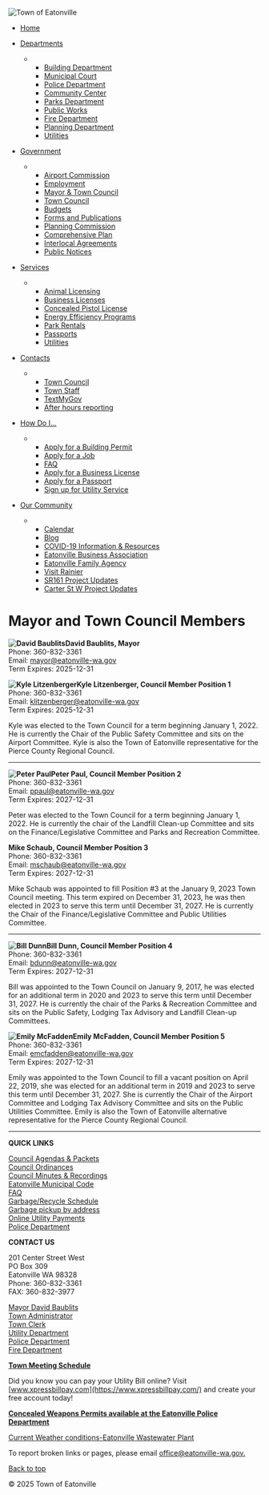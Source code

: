 ![Town of Eatonville](https://eatonville-wa.gov/img/town-logo.jpg?v2)

- [Home](https://eatonville-wa.gov)
- [Departments](https://eatonville-wa.gov/mayor-town-council)
  
  - - [Building Department](https://eatonville-wa.gov/building-dept)
    - [Municipal Court](https://eatonville-wa.gov/municipal-court)
    - [Police Department](https://eatonville-wa.gov/police-department)
    
    <!--THE END-->
    
    - [Community Center](https://eatonville-wa.gov/community-center)
    - [Parks Department](https://eatonville-wa.gov/parks-department)
    - [Public Works](https://eatonville-wa.gov/public-works-department)
    
    <!--THE END-->
    
    - [Fire Department](https://eatonville-wa.gov/fire-department)
    - [Planning Department](https://eatonville-wa.gov/planning-department)
    - [Utilities](https://eatonville-wa.gov/utilities)
- [Government](https://eatonville-wa.gov/mayor-town-council)
  
  - - [Airport Commission](https://eatonville-wa.gov/airport-commission)
    - [Employment](https://eatonville-wa.gov/employment)
    - [Mayor &amp; Town Council](https://eatonville-wa.gov/mayor-town-council)
    - [Town Council](https://eatonville-wa.gov/town-council)
    
    <!--THE END-->
    
    - [Budgets](https://eatonville-wa.gov/budgets)
    - [Forms and Publications](https://eatonville-wa.gov/forms-publications)
    - [Planning Commission](https://eatonville-wa.gov/planning-commission)
    
    <!--THE END-->
    
    - [Comprehensive Plan](https://eatonville-wa.gov/comprehensive-plan)
    - [Interlocal Agreements](https://eatonville-wa.gov/interlocal-agreements)
    - [Public Notices](https://eatonville-wa.gov/public-notices)
- [Services](https://eatonville-wa.gov/mayor-town-council)
  
  - - [Animal Licensing](https://eatonville-wa.gov/animal-licensing)
    - [Business Licenses](https://eatonville-wa.gov/business-licenses)
    - [Concealed Pistol License](https://eatonville-wa.gov/obtaining-concealed-pistol-license)
    - [Energy Efficiency Programs](https://eatonville-wa.gov/energy-efficiency-programs)
    
    <!--THE END-->
    
    - [Park Rentals](https://eatonville-wa.gov/parks-department)
    - [Passports](https://eatonville-wa.gov/passports)
    - [Utilities](https://eatonville-wa.gov/utilities)
- [Contacts](https://eatonville-wa.gov/mayor-town-council)
  
  - - [Town Council](https://eatonville-wa.gov/mayor-town-council)
    - [Town Staff](https://eatonville-wa.gov/town-directory)
    
    <!--THE END-->
    
    - [TextMyGov](https://eatonville-wa.gov/textmygov)
    - [After hours reporting](https://eatonville-wa.gov/after-hours-reporting)
- [How Do I...](https://eatonville-wa.gov/mayor-town-council)
  
  - - [Apply for a Building Permit](https://eatonville-wa.gov/building-dept)
    - [Apply for a Job](https://eatonville-wa.gov/employment)
    - [FAQ](https://eatonville-wa.gov/faq)
    
    <!--THE END-->
    
    - [Apply for a Business License](https://eatonville-wa.gov/business-licenses)
    - [Apply for a Passport](https://eatonville-wa.gov/passports)
    - [Sign up for Utility Service](https://eatonville-wa.gov/utilities)
- [Our Community](https://eatonville-wa.gov/mayor-town-council)
  
  - - [Calendar](https://eatonville-wa.gov/calendar)
    - [Blog](https://eatonville-wa.gov/blog)
    - [COVID-19 Information &amp; Resources](https://eatonville-wa.gov/covid-19-information)
    - [Eatonville Business Association](https://eatonvillebusinessassociation.org)
    
    <!--THE END-->
    
    - [Eatonville Family Agency](https://www.eatonvillefamilyagency.org)
    - [Visit Rainier](https://visitrainier.com/eatonville-gateway)
    - [SR161 Project Updates](https://eatonville-wa.gov/sr-161-project-updates)
    - [Carter St W Project Updates](https://eatonville-wa.gov/carter-st-w-project-updates)

# Mayor and Town Council Members

**![David Baublits](https://s3.us-west-2.amazonaws.com/eatonville-wa.gov/website/202410/02/163931_405/img1.webp)David Baublits, Mayor**  
Phone: 360-832-3361  
Email: [mayor@eatonville-wa.gov](mailto:mayor@eatonville-wa.gov)  
Term Expires: 2025-12-31

**![Kyle Litzenberger](https://s3.us-west-2.amazonaws.com/eatonville-wa.gov/website/202506/17/162628_378/img1.webp)Kyle Litzenberger, Council Member Position 1**  
Phone: 360-832-3361  
Email: [klitzenberger@eatonville-wa.gov](mailto:klitzenberger@eatonville-wa.gov)  
Term Expires: 2025-12-31

Kyle was elected to the Town Council for a term beginning January 1, 2022. He is currently the Chair of the Public Safety Committee and sits on the Airport Committee. Kyle is also the Town of Eatonville representative for the Pierce County Regional Council.  

* * *

**![Peter Paul](https://s3.us-west-2.amazonaws.com/eatonville-wa.gov/website/202506/17/160802_842/img1.webp)Peter Paul, Council Member Position 2**  
Phone: 360-832-3361  
Email: [ppaul@eatonville-wa.gov](mailto:ppaul@eatonville-wa.gov)  
Term Expires: 2027-12-31

Peter was elected to the Town Council for a term beginning January 1, 2022. He is currently the chair of the Landfill Clean-up Committee and sits on the Finance/Legislative Committee and Parks and Recreation Committee.

**Mike Schaub, Council Member Position 3**  
Phone: 360-832-3361  
Email: [mschaub@eatonville-wa.gov](mailto:mschaub@eatonville-wa.gov)  
Term Expires: 2027-12-31

Mike Schaub was appointed to fill Position #3 at the January 9, 2023 Town Council meeting. This term expired on December 31, 2023, he was then elected in 2023 to serve this term until December 31, 2027. He is currently the Chair of the Finance/Legislative Committee and Public Utilities Committee.

* * *

**![Bill Dunn](https://eatonville-wa.gov/imgs/10/ccb741708e5f8736675c3843cc9c393b30f185d5/1/1img.jpg)Bill Dunn, Council Member Position 4**  
Phone: 360-832-3361  
Email: [bdunn@eatonville-wa.gov](mailto:bdunn@eatonville-wa.gov)  
Term Expires: 2027-12-31

Bill was appointed to the Town Council on January 9, 2017, he was elected for an additional term in 2020 and 2023 to serve this term until December 31, 2027. He is currently the chair of the Parks &amp; Recreation Committee and sits on the Public Safety, Lodging Tax Advisory and Landfill Clean-up Committees.

**![Emily McFadden](https://s3.us-west-2.amazonaws.com/eatonville-wa.gov/website/202506/17/162107_899/img1.webp)Emily McFadden, Council Member Position 5**  
Phone: 360-832-3361  
Email: [emcfadden@eatonville-wa.gov](mailto:emcfadden@eatonville-wa.gov)  
Term Expires: 2027-12-31

Emily was appointed to the Town Council to fill a vacant position on April 22, 2019, she was elected for an additional term in 2019 and 2023 to serve this term until December 31, 2027. She is currently the Chair of the Airport Committee and Lodging Tax Advisory Committee and sits on the Public Utilities Committee. Emily is also the Town of Eatonville alternative representative for the Pierce County Regional Council.  

* * *

**QUICK LINKS**

[Council Agendas &amp; Packets](https://eatonville-wa.gov/agendas)  
[Council Ordinances](https://eatonville-wa.gov/ordinances)  
[Council Minutes &amp; Recordings](https://eatonville-wa.gov/minutes-gov)  
[Eatonville Municipal Code](https://www.codepublishing.com/WA/Eatonville)  
[FAQ](https://eatonville-wa.gov/faq "faq")  
[Garbage/Recycle Schedule](https://s3.us-west-2.amazonaws.com/eatonville-wa.gov/website/202402/02/084017_986/CopyofService_Calendar.pdf)  
[Garbage pickup by address](https://lemaypiercecountyrefuse.com)  
[Online Utility Payments](https://www.xpressbillpay.com/)  
[Police Department](https://eatonville-wa.gov/police-department)

**CONTACT US**

201 Center Street West  
PO Box 309  
Eatonville WA 98328  
Phone: 360-832-3361  
FAX: 360-832-3977

[Mayor David Baublits](mailto:mayor@eatonville-wa.gov)  
[Town Administrator](mailto:townadmin@eatonville-wa.gov)  
[Town Clerk](mailto:townclerk@eatonville-wa.gov)  
[Utility Department](mailto:utilityclerk@eatonville-wa.gov)  
[Police Department](mailto:kmorrison@epdeatonville.org)  
[Fire Department](mailto:syount@spfr.org)

[**Town Meeting Schedule**](https://s3.us-west-2.amazonaws.com/eatonville-wa.gov/website/202506/23/154100_981/June2025.pdf)

Did you know you can pay your Utility Bill online? Visit [www.xpressbillpay.com](https://www.xpressbillpay.com/) and create your free account today!

[**Concealed Weapons Permits available at the Eatonville Police Department**](https://eatonville-wa.gov/obtaining-concealed-pistol-license) 

[Current Weather conditions-Eatonville Wastewater Plant](https://dashboard.ambientweather.net/devices/public/e6c4033545d8dd591869756d749295bb)

To report broken links or pages, please email [office@eatonville-wa.gov.](mailto:office@eatonville-wa.gov) 

[Back to top](https://eatonville-wa.gov/mayor-town-council)

© 2025 Town of Eatonville